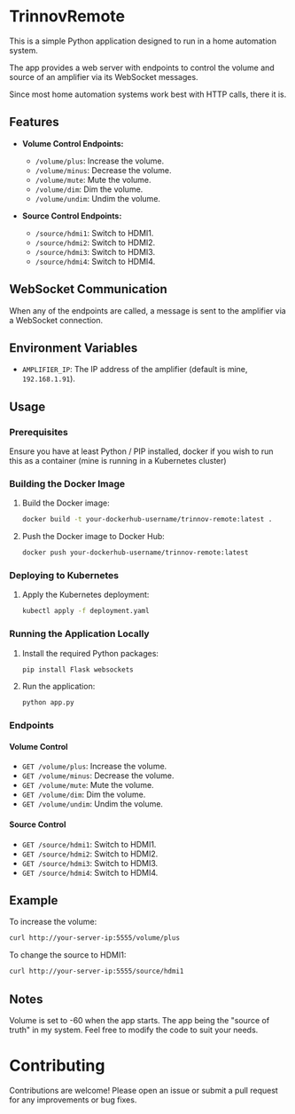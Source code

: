 # TrinnovRemote

This is a simple Python application designed to run in a home automation system. 

The app provides a web server with endpoints to control the volume and source of an amplifier via its WebSocket messages.

Since most home automation systems work best with HTTP calls, there it is.

## Features

- **Volume Control Endpoints:**
  - `/volume/plus`: Increase the volume.
  - `/volume/minus`: Decrease the volume.
  - `/volume/mute`: Mute the volume.
  - `/volume/dim`: Dim the volume.
  - `/volume/undim`: Undim the volume.

- **Source Control Endpoints:**
  - `/source/hdmi1`: Switch to HDMI1.
  - `/source/hdmi2`: Switch to HDMI2.
  - `/source/hdmi3`: Switch to HDMI3.
  - `/source/hdmi4`: Switch to HDMI4.

## WebSocket Communication

When any of the endpoints are called, a message is sent to the amplifier via a WebSocket connection.

## Environment Variables

- `AMPLIFIER_IP`: The IP address of the amplifier (default is mine, `192.168.1.91`).

## Usage

### Prerequisites

Ensure you have at least Python / PIP installed, docker if you wish to run this as a container (mine is running in a Kubernetes cluster)

### Building the Docker Image

1. Build the Docker image:
    ```bash
    docker build -t your-dockerhub-username/trinnov-remote:latest .
    ```

2. Push the Docker image to Docker Hub:
    ```bash
    docker push your-dockerhub-username/trinnov-remote:latest
    ```

### Deploying to Kubernetes

1. Apply the Kubernetes deployment:
    ```bash
    kubectl apply -f deployment.yaml
    ```

### Running the Application Locally

1. Install the required Python packages:
    ```bash
    pip install Flask websockets
    ```

2. Run the application:
    ```bash
    python app.py
    ```

### Endpoints

#### Volume Control

- `GET /volume/plus`: Increase the volume.
- `GET /volume/minus`: Decrease the volume.
- `GET /volume/mute`: Mute the volume.
- `GET /volume/dim`: Dim the volume.
- `GET /volume/undim`: Undim the volume.

#### Source Control

- `GET /source/hdmi1`: Switch to HDMI1.
- `GET /source/hdmi2`: Switch to HDMI2.
- `GET /source/hdmi3`: Switch to HDMI3.
- `GET /source/hdmi4`: Switch to HDMI4.

## Example

To increase the volume:
```bash
curl http://your-server-ip:5555/volume/plus
```

To change the source to HDMI1:
```bash
curl http://your-server-ip:5555/source/hdmi1
```


## Notes

Volume is set to -60 when the app starts. The app being the "source of truth" in my system. Feel free to modify the code to suit your needs.


# Contributing

Contributions are welcome! Please open an issue or submit a pull request for any improvements or bug fixes.
